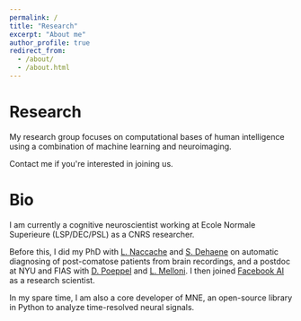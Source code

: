 ```yaml
---
permalink: /
title: "Research"
excerpt: "About me"
author_profile: true
redirect_from:
  - /about/
  - /about.html
---
```



Research
========

My research group focuses on computational bases of human intelligence using a combination of machine learning and neuroimaging.

Contact me if you're interested in joining us.

Bio
===
I am currently a cognitive neuroscientist working at Ecole Normale Superieure (LSP/DEC/PSL) as a CNRS researcher.

Before this, I did my PhD with [L. Naccache](https://icm-institute.org/en/team/team-bartolomeo-cohen-naccache/) and [S. Dehaene](http://www.unicog.org/) on automatic diagnosing of post-comatose patients from brain recordings, and a postdoc at NYU and FIAS with [D. Poeppel](https://wp.nyu.edu/poeppellab/) and [L. Melloni](https://www.aesthetics.mpg.de/en/the-institute/people/lucia-melloni-en.html). I then joined [Facebook AI](https://ai.facebook.com/) as a research scientist.

In my spare time, I am also a core developer of MNE, an open-source library in Python to analyze time-resolved neural signals.
